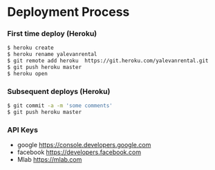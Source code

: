 # Deployment Process

### First time deploy (Heroku)
```sh
$ heroku create
$ heroku rename yalevanrental
$ git remote add heroku  https://git.heroku.com/yalevanrental.git
$ git push heroku master
$ heroku open
```

### Subsequent deploys (Heroku)
```sh
$ git commit -a -m 'some comments'
$ git push heroku master
```

### API Keys
* google https://console.developers.google.com
* facebook https://developers.facebook.com
* Mlab https://mlab.com
